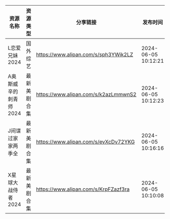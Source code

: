 | 资源名称          | 资源类型   | 分享链接                                 | 发布时间                |
| ------------- | ------ | ------------------------------------ | ------------------- |
| L恋爱兄妹2024     | 国外综艺   | https://www.alipan.com/s/sph3YWik2LZ | 2024-06-05 10:12:21 |
| A奥斯威辛的刺青师2024 | 最新美剧合集 | https://www.alipan.com/s/k2azLmmwnS2 | 2024-06-05 10:12:23 |
| J间谍过家家两季全     | 最新美剧合集 | https://www.alipan.com/s/evXcDv72YKG | 2024-06-05 10:16:16 |
| X星球大战侍者2024   | 最新美剧合集 | https://www.alipan.com/s/KrpFZazf3ra | 2024-06-05 10:10:08 |

